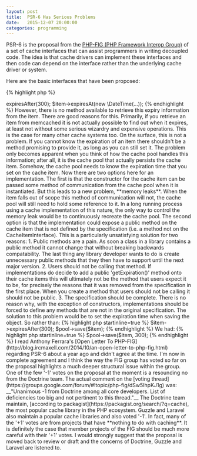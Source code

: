```yaml
---
layout: post
title:  PSR-6 Has Serious Problems
date:   2015-12-07 20:00:00
categories: programming
---
```


PSR-6 is the proposal from the [PHP-FIG (PHP Framework Interop Group)](http://www.php-fig.org/) of a set of cache interfaces that can assist programmers in writing decoupled code. The idea is that cache drivers can implement these interfaces and then code can depend on the interface rather than the underlying cache driver or system.

Here are the basic interfaces that have been proposed:

{% highlight php %}
<?php

namespace Psr\Cache;

interface CacheItemPoolInterface
{
    public function getItem($key);
    public function getItems(array $keys = array());
    public function hasItem($key);
    public function clear();
    public function deleteItem($key);
    public function deleteItems(array $keys);
    public function save(CacheItemInterface $item);
    public function saveDeferred(CacheItemInterface $item);
    public function commit();
}

interface CacheItemInterface
{
    public function getKey();
    public function get();
    public function isHit();
    public function set($value);
    public function expiresAt($expiration);
    public function expiresAfter($time);
}

interface CacheException {}

interface InvalidArgumentException extends CacheException {}
{% endhighlight %}

### Problem 1

The first problem is with the last two interfaces. They not make it clear that they are interfaces and **they also pretend to be exception classes**. This might provide a minor irritation to anyone implementing the interface, but to the user it should not be a problem. You can still catch it the same, right?

The exception system in PHP was **designed to be extended**. The issue here is that there is no guarantee that a class implenting the **InvalidArgumentException** interface defined by the proposal will also extend the root **InvalidArgumentException** class defined by PHP.

This leads to the ridiculous situation where the following situation is not only plausible, but completely in agreement with the specification:

{% highlight php startinline=true %}
if (
     $exception instanceof Psr\Cache\InvalidArgumentException &&
    !$exception instanceof \InvalidArgumentException
) {
    echo 'Huh?';
}
{% endhighlight %}

If you wanted to guarantee catching all invalid argument exceptions in a block of code you would need to do this:

{% highlight php startinline=true %}
try {
    // code
} catch (Psr\Cache\InvalidArgumentException $exception) {
    // invalid argument exception logic
} catch (\InvalidArgumentException $exception) {
    // invalid argument exception logic again
} // ...
{% endhighlight %}

This might not sound so significant, but I cannot for the life of me understand why the proposal decided to use interfaces in the first place. It doesn't appear to solve any problems and it actually creates one.

### Problem 2

The cache item interface lets you set an expiration time using the following methods;

{% highlight php startinline=true %}
$item->expiresAfter(300);
$item->expiresAt(new \DateTime(...));
{% endhighlight %}

However, there is no method available to retrieve this expiry information from the item. There are good reasons for this. Primarily, if you retrieve an item from memcached it is not actually possible to find out when it expires, at least not without some serious wizardry and expensive operations. This is the case for many other cache systems too.

On the surface, this is not a problem. If you cannot know the expiration of an item there shouldn't be a method promising to provide it, as long as you can still set it.

The problem only becomes apparent when you think of how the cache pool handles this information; after all, it is the cache pool that actually persists the cache item. Somehow, the cache pool needs to know the expiration time that you set on the cache item.

Now there are two options here for an implementation.

The first is that the constructor for the cache item can be passed some method of communication from the cache pool when it is instantiated. But this leads to a new problem, **memory leaks**. When the item falls out of scope this method of communication will not, the cache pool will still need to hold some reference to it. In a long running process using a cache implementation of this nature, the only way to control the memory leak would be to continuously recreate the cache pool.

The second option is that the implementation could expose a public method on the cache item that is not defined by the specification (i.e. a method not on the CacheItemInterface). This is a particularly unsatisfying solution for two reasons:

1. Public methods are a pain. As soon a class in a library contains a public method it cannot change that without breaking backwards compatability. The last thing any library developer wants to do is create unnecessary public methods that they then have to support until the next major version.

2. Users should not be calling that method. If implementations do decide to add a public 'getExpiration()' method onto their cache items this will ultimately not be the method that users expect it to be, for precisely the reasons that it was removed from the specification in the first place. When you create a method that users should not be calling it should not be public.

3. The specification should be complete. There is no reason why, with the exception of constructors, implementations should be forced to define any methods that are not in the original specification.

The solution to this problem would be to set the expiration time when saving the object. So rather than:

{% highlight php startinline=true %}
$item->expiresAfter(300);
$pool->save($item);
{% endhighlight %}

We had:

{% highlight php startinline=true %}
$pool->save($item, 300);
{% endhighlight %}

I read Anthony Ferrara's [Open Letter To PHP-FIG](http://blog.ircmaxell.com/2014/10/an-open-letter-to-php-fig.html) regarding PSR-6 about a year ago and didn't agree at the time. I'm now in complete agreement and I think the way the FIG group has voted so far on the proposal highlights a much deeper structural issue within the group.

One of the few '-1' votes on the proposal at the moment is a resounding no from the Doctrine team. The actual comment on the [voting thread](https://groups.google.com/forum/#!topic/php-fig/dSw5IhpKJ1g) was:

__"Unanimous -1 from Doctrine among all core developers. List of deficiencies too big and not pertinent to this thread."__

The Doctrine team maintain, [according to packagist](https://packagist.org/search/?q=cache), the most popular cache library in the PHP ecosystem. Guzzle and Laravel also maintain a popular cache libraries and also voted '-1'. In fact, many of the '+1' votes are from projects that have **nothing to do with caching**.

It is definitely the case that member projects of the FIG should be much more careful with their '+1' votes. I would strongly suggest that the proposal is moved back to review or draft and the concerns of Doctrine, Guzzle and Laravel are listened to.
